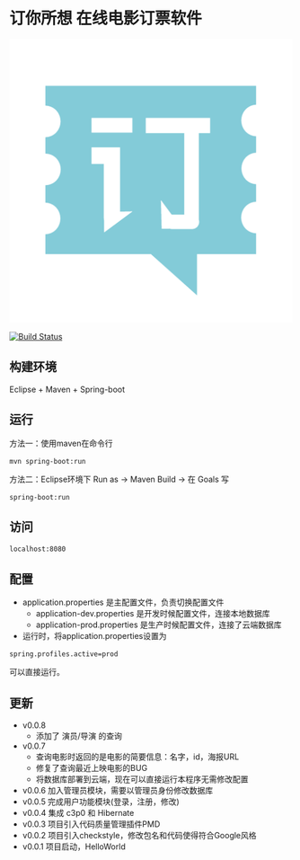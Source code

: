 # 订你所想 在线电影订票软件
![logo](./src/main/resources/images/logo1.png)

[![Build Status](https://travis-ci.org/zhzdeng/movie-booking.svg?branch=dev)](https://travis-ci.org/zhzdeng/movie-booking)

## 构建环境
Eclipse + Maven + Spring-boot

## 运行
方法一：使用maven在命令行
```
mvn spring-boot:run
```
方法二：Eclipse环境下
Run as -> Maven Build -> 在 Goals 写
```
spring-boot:run
```

## 访问
```
localhost:8080
```
## 配置
- application.properties 是主配置文件，负责切换配置文件
  - application-dev.properties 是开发时候配置文件，连接本地数据库
  - application-prod.properties 是生产时候配置文件，连接了云端数据库
- 运行时，将application.properties设置为
```
spring.profiles.active=prod
```
可以直接运行。

## 更新
- v0.0.8
  - 添加了 演员/导演 的查询
- v0.0.7
  - 查询电影时返回的是电影的简要信息：名字，id，海报URL
  - 修复了查询最近上映电影的BUG
  - 将数据库部署到云端，现在可以直接运行本程序无需修改配置
- v0.0.6 加入管理员模块，需要以管理员身份修改数据库
- v0.0.5 完成用户功能模块(登录，注册，修改)
- v0.0.4 集成 c3p0 和 Hibernate
- v0.0.3 项目引入代码质量管理插件PMD
- v0.0.2 项目引入checkstyle，修改包名和代码使得符合Google风格
- v0.0.1 项目启动，HelloWorld
